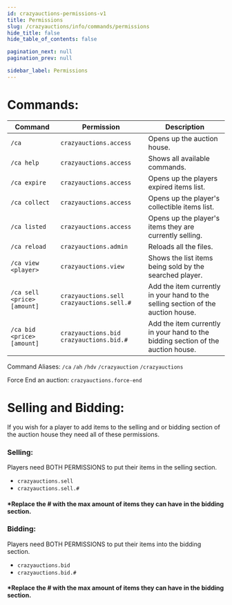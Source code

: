```yaml
---
id: crazyauctions-permissions-v1
title: Permissions
slug: /crazyauctions/info/commands/permissions
hide_title: false
hide_table_of_contents: false

pagination_next: null
pagination_prev: null

sidebar_label: Permissions
---
```

# Commands:

Command|Permission|Description
---|---|---
`/ca`|`crazyauctions.access`|Opens up the auction house.
`/ca help`|`crazyauctions.access`|Shows all available commands.
`/ca expire`|`crazyauctions.access`|Opens up the players expired items list.
`/ca collect`|`crazyauctions.access`|Opens up the player's collectible items list.
`/ca listed`|`crazyauctions.access`|Opens up the player's items they are currently selling.
`/ca reload`|`crazyauctions.admin`|Reloads all the files.
`/ca view <player>`|`crazyauctions.view`|Shows the list items being sold by the searched player.
`/ca sell <price> [amount]`|`crazyauctions.sell` `crazyauctions.sell.#`|Add the item currently in your hand to the selling section of the auction house.
`/ca bid <price> [amount]`|`crazyauctions.bid` `crazyauctions.bid.#`|Add the item currently in your hand to the bidding section of the auction house.

Command Aliases: `/ca` `/ah` `/hdv` `/crazyauction` `/crazyauctions`

Force End an auction: `crazyauctions.force-end`

# Selling and Bidding:

If you wish for a player to add items to the selling and or bidding section of the auction house they need all of these permissions.

### Selling:
Players need BOTH PERMISSIONS to put their items in the selling section.
* `crazyauctions.sell`
* `crazyauctions.sell.#`
#### *Replace the # with the max amount of items they can have in the bidding section.
### Bidding:
Players need BOTH PERMISSIONS to put their items into the bidding section.
* `crazyauctions.bid`
* `crazyauctions.bid.#`
#### *Replace the # with the max amount of items they can have in the bidding section.